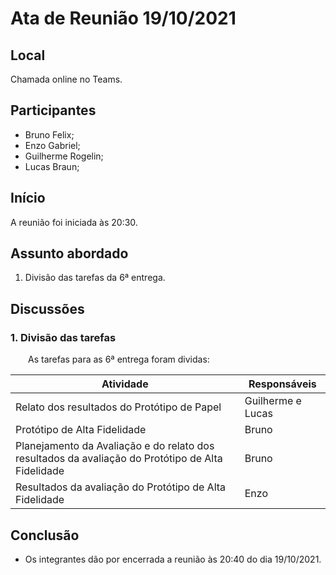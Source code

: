 # Ata de Reunião 19/10/2021

## Local

Chamada online no Teams.

## Participantes
- Bruno Felix;
- Enzo Gabriel;
- Guilherme Rogelin;
- Lucas Braun;

## Início

A reunião foi iniciada às 20:30.

## Assunto abordado

1. Divisão das tarefas da 6ª entrega.

## Discussões

### 1. Divisão das tarefas
&emsp;&emsp;As tarefas para as 6ª entrega foram dividas:

| Atividade | Responsáveis |
|--|--|
| Relato dos resultados do Protótipo de Papel| Guilherme e Lucas |
| Protótipo de Alta Fidelidade | Bruno |
| Planejamento da Avaliação e do relato dos resultados da avaliação do Protótipo de Alta Fidelidade | Bruno |
| Resultados da avaliação do Protótipo de Alta Fidelidade | Enzo |

## Conclusão
- Os integrantes dão por encerrada a reunião às 20:40 do dia 19/10/2021.

